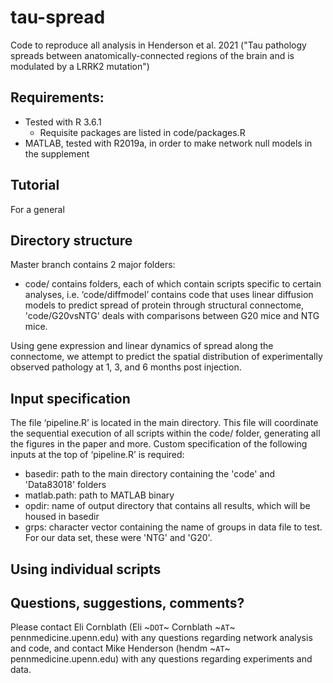 # tau-spread

Code to reproduce all analysis in Henderson et al. 2021 ("Tau pathology spreads between anatomically-connected regions of the brain and is modulated by a LRRK2 mutation")

## Requirements:
  - Tested with R 3.6.1 
    - Requisite packages are listed in code/packages.R
  - MATLAB, tested with R2019a, in order to make network null models in the supplement

## Tutorial

For a general

## Directory structure

Master branch contains 2 major folders:
  - code/ contains folders, each of which contain scripts specific to certain analyses, i.e. ‘code/diffmodel’ contains code that uses linear diffusion models to predict spread of protein through structural connectome, 'code/G20vsNTG' deals with comparisons between G20 mice and NTG mice.

Using gene expression and linear dynamics of spread along the connectome, we attempt to predict the spatial distribution of experimentally observed pathology at 1, 3, and 6 months post injection.

## Input specification

The file ‘pipeline.R’ is located in the main directory. This file will coordinate the sequential execution of all scripts within the code/ folder, generating all the figures in the paper and more. Custom specification of the following inputs at the top of ‘pipeline.R’ is required:
  - basedir:  path to the main directory containing the 'code' and 'Data83018' folders 
  - matlab.path: path to MATLAB binary
  - opdir: name of output directory that contains all results, which will be housed in basedir
  - grps: character vector containing the name of groups in data file to test. For our data set, these were 'NTG' and 'G20'.

## Using individual scripts

## Questions, suggestions, comments?

Please contact Eli Cornblath (Eli ~`DOT`~ Cornblath ~`AT`~ pennmedicine.upenn.edu) with any questions regarding network analysis and code, and contact Mike Henderson (hendm ~`AT`~ pennmedicine.upenn.edu) with any questions regarding experiments and data.
